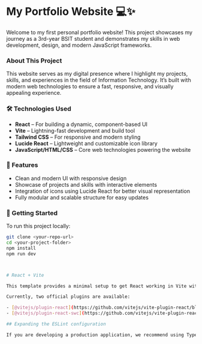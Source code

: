 # My Portfolio Website 💻✨

Welcome to my first personal portfolio website! This project showcases my journey as a 3rd-year BSIT student and demonstrates my skills in web development, design, and modern JavaScript frameworks.

### About This Project
This website serves as my digital presence where I highlight my projects, skills, and experiences in the field of Information Technology. It’s built with modern web technologies to ensure a fast, responsive, and visually appealing experience.

### 🛠️ Technologies Used
- **React** – For building a dynamic, component-based UI  
- **Vite** – Lightning-fast development and build tool  
- **Tailwind CSS** – For responsive and modern styling  
- **Lucide React** – Lightweight and customizable icon library  
- **JavaScript/HTML/CSS** – Core web technologies powering the website  

### 🌟 Features
- Clean and modern UI with responsive design  
- Showcase of projects and skills with interactive elements  
- Integration of icons using Lucide React for better visual representation  
- Fully modular and scalable structure for easy updates  

### 🚀 Getting Started
To run this project locally:  
```bash
git clone <your-repo-url>
cd <your-project-folder>
npm install
npm run dev



# React + Vite

This template provides a minimal setup to get React working in Vite with HMR and some ESLint rules.

Currently, two official plugins are available:

- [@vitejs/plugin-react](https://github.com/vitejs/vite-plugin-react/blob/main/packages/plugin-react) uses [Babel](https://babeljs.io/) for Fast Refresh
- [@vitejs/plugin-react-swc](https://github.com/vitejs/vite-plugin-react/blob/main/packages/plugin-react-swc) uses [SWC](https://swc.rs/) for Fast Refresh

## Expanding the ESLint configuration

If you are developing a production application, we recommend using TypeScript with type-aware lint rules enabled. Check out the [TS template](https://github.com/vitejs/vite/tree/main/packages/create-vite/template-react-ts) for information on how to integrate TypeScript and [`typescript-eslint`](https://typescript-eslint.io) in your project.
